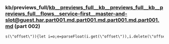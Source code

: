 ### kb/previews_full/kb__previews_full__kb__previews_full__kb__previews_full__flows__service-first__master-and-slot@guest.har.part001.md.part001.md.part001.md.part001.md (part 002)

```md
s(\"offset\")){let i=o;e=parseFloat(i.get(\"offset\")),i.delete(\"offset\")}return e}function zu(o,e){if(o.hasOwnProperty(\"duration\"))return o;if(typeof o==
```

```
